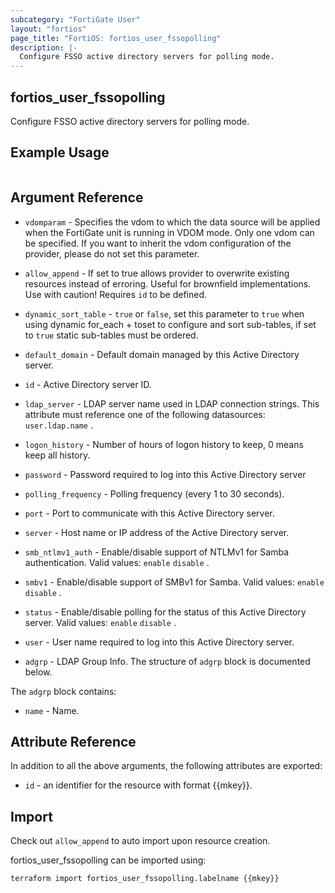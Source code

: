 ```yaml
---
subcategory: "FortiGate User"
layout: "fortios"
page_title: "FortiOS: fortios_user_fssopolling"
description: |-
  Configure FSSO active directory servers for polling mode.
---
```


## fortios_user_fssopolling
Configure FSSO active directory servers for polling mode.

## Example Usage

```hcl

```

## Argument Reference
* `vdomparam` - Specifies the vdom to which the data source will be applied when the FortiGate unit is running in VDOM mode. Only one vdom can be specified. If you want to inherit the vdom configuration of the provider, please do not set this parameter.
* `allow_append` - If set to true allows provider to overwrite existing resources instead of erroring. Useful for brownfield implementations. Use with caution! Requires `id` to be defined.
* `dynamic_sort_table` - `true` or `false`, set this parameter to `true` when using dynamic for_each + toset to configure and sort sub-tables, if set to `true` static sub-tables must be ordered.

* `default_domain` - Default domain managed by this Active Directory server.
* `id` - Active Directory server ID.
* `ldap_server` - LDAP server name used in LDAP connection strings. This attribute must reference one of the following datasources: `user.ldap.name` .
* `logon_history` - Number of hours of logon history to keep, 0 means keep all history.
* `password` - Password required to log into this Active Directory server
* `polling_frequency` - Polling frequency (every 1 to 30 seconds).
* `port` - Port to communicate with this Active Directory server.
* `server` - Host name or IP address of the Active Directory server.
* `smb_ntlmv1_auth` - Enable/disable support of NTLMv1 for Samba authentication. Valid values: `enable` `disable` .
* `smbv1` - Enable/disable support of SMBv1 for Samba. Valid values: `enable` `disable` .
* `status` - Enable/disable polling for the status of this Active Directory server. Valid values: `enable` `disable` .
* `user` - User name required to log into this Active Directory server.
* `adgrp` - LDAP Group Info. The structure of `adgrp` block is documented below.

The `adgrp` block contains:

* `name` - Name.

## Attribute Reference

In addition to all the above arguments, the following attributes are exported:
* `id` - an identifier for the resource with format {{mkey}}.

## Import

Check out `allow_append` to auto import upon resource creation.

fortios_user_fssopolling can be imported using:
```sh
terraform import fortios_user_fssopolling.labelname {{mkey}}
```
